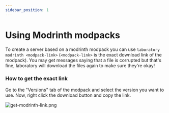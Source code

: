 ```yaml
---
sidebar_position: 1
---
```


# Using Modrinth modpacks

To create a server based on a modrinth modpack you can use `laboratory modrinth <modpack-link>` (`<modpack-link>` is the exact download link of the modpack).
You may get messages saying that a file is corrupted but that's fine, laboratory will download the files again to make sure they're okay!

### How to get the exact link

Go to the "Versions" tab of the modpack and select the version you want to use. Now, right click the download button and copy the link.

![get-modrinth-link.png](/img/docs/get-modrinth-link.png)